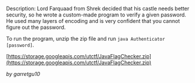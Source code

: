 Description:
Lord Farquaad from Shrek decided that his castle needs better security, so he wrote a custom-made program to verify a given password. He used many layers of encoding and is very confident that you cannot figure out the password. 

To run the program, unzip the zip file and run ```java Authenticator [password]```.

[https://storage.googleapis.com/utctf/JavaFlagChecker.zip](https://storage.googleapis.com/utctf/JavaFlagChecker.zip)

_by garretgu10_